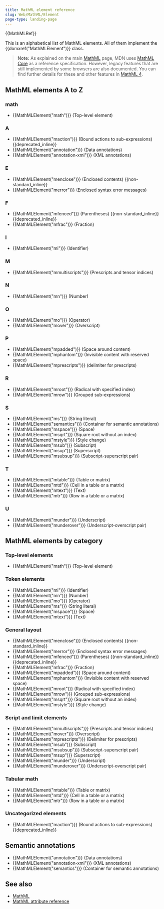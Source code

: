 ```yaml
---
title: MathML element reference
slug: Web/MathML/Element
page-type: landing-page
---
```


{{MathMLRef}}

This is an alphabetical list of MathML elements. All of them implement the {{domxref("MathMLElement")}} class.

> **Note:** As explained on the main [MathML](/en-US/docs/Web/MathML) page, MDN uses [MathML Core](https://w3c.github.io/mathml-core/) as a reference specification. However, legacy features that are still implemented by some browsers are also documented. You can find further details for these and other features in [MathML 4](https://w3c.github.io/mathml/).

## MathML elements A to Z

### math

- {{MathMLElement("math")}} (Top-level element)

### A

- {{MathMLElement("maction")}} (Bound actions to sub-expressions) {{deprecated_inline}}
- {{MathMLElement("annotation")}} (Data annotations)
- {{MathMLElement("annotation-xml")}} (XML annotations)

### E

- {{MathMLElement("menclose")}} (Enclosed contents) {{non-standard_inline}}
- {{MathMLElement("merror")}} (Enclosed syntax error messages)

### F

- {{MathMLElement("mfenced")}} (Parentheses) {{non-standard_inline}} {{deprecated_inline}}
- {{MathMLElement("mfrac")}} (Fraction)

### I

- {{MathMLElement("mi")}} (Identifier)

### M

- {{MathMLElement("mmultiscripts")}} (Prescripts and tensor indices)

### N

- {{MathMLElement("mn")}} (Number)

### O

- {{MathMLElement("mo")}} (Operator)
- {{MathMLElement("mover")}} (Overscript)

### P

- {{MathMLElement("mpadded")}} (Space around content)
- {{MathMLElement("mphantom")}} (Invisible content with reserved space)
- {{MathMLElement("mprescripts")}} (delimiter for prescripts)

### R

- {{MathMLElement("mroot")}} (Radical with specified index)
- {{MathMLElement("mrow")}} (Grouped sub-expressions)

### S

- {{MathMLElement("ms")}} (String literal)
- {{MathMLElement("semantics")}} (Container for semantic annotations)
- {{MathMLElement("mspace")}} (Space)
- {{MathMLElement("msqrt")}} (Square root without an index)
- {{MathMLElement("mstyle")}} (Style change)
- {{MathMLElement("msub")}} (Subscript)
- {{MathMLElement("msup")}} (Superscript)
- {{MathMLElement("msubsup")}} (Subscript-superscript pair)

### T

- {{MathMLElement("mtable")}} (Table or matrix)
- {{MathMLElement("mtd")}} (Cell in a table or a matrix)
- {{MathMLElement("mtext")}} (Text)
- {{MathMLElement("mtr")}} (Row in a table or a matrix)

### U

- {{MathMLElement("munder")}} (Underscript)
- {{MathMLElement("munderover")}} (Underscript-overscript pair)

## MathML elements by category

### Top-level elements

- {{MathMLElement("math")}} (Top-level element)

### Token elements

- {{MathMLElement("mi")}} (Identifier)
- {{MathMLElement("mn")}} (Number)
- {{MathMLElement("mo")}} (Operator)
- {{MathMLElement("ms")}} (String literal)
- {{MathMLElement("mspace")}} (Space)
- {{MathMLElement("mtext")}} (Text)

### General layout

- {{MathMLElement("menclose")}} (Enclosed contents) {{non-standard_inline}}
- {{MathMLElement("merror")}} (Enclosed syntax error messages)
- {{MathMLElement("mfenced")}} (Parentheses) {{non-standard_inline}} {{deprecated_inline}}
- {{MathMLElement("mfrac")}} (Fraction)
- {{MathMLElement("mpadded")}} (Space around content)
- {{MathMLElement("mphantom")}} (Invisible content with reserved space)
- {{MathMLElement("mroot")}} (Radical with specified index)
- {{MathMLElement("mrow")}} (Grouped sub-expressions)
- {{MathMLElement("msqrt")}} (Square root without an index)
- {{MathMLElement("mstyle")}} (Style change)

### Script and limit elements

- {{MathMLElement("mmultiscripts")}} (Prescripts and tensor indices)
- {{MathMLElement("mover")}} (Overscript)
- {{MathMLElement("mprescripts")}} (Delimiter for prescripts)
- {{MathMLElement("msub")}} (Subscript)
- {{MathMLElement("msubsup")}} (Subscript-superscript pair)
- {{MathMLElement("msup")}} (Superscript)
- {{MathMLElement("munder")}} (Underscript)
- {{MathMLElement("munderover")}} (Underscript-overscript pair)

### Tabular math

- {{MathMLElement("mtable")}} (Table or matrix)
- {{MathMLElement("mtd")}} (Cell in a table or a matrix)
- {{MathMLElement("mtr")}} (Row in a table or a matrix)

### Uncategorized elements

- {{MathMLElement("maction")}} (Bound actions to sub-expressions) {{deprecated_inline}}

## Semantic annotations

- {{MathMLElement("annotation")}} (Data annotations)
- {{MathMLElement("annotation-xml")}} (XML annotations)
- {{MathMLElement("semantics")}} (Container for semantic annotations)

## See also

- [MathML](/en-US/docs/Web/MathML)
- [MathML attribute reference](/en-US/docs/Web/MathML/Attribute)
